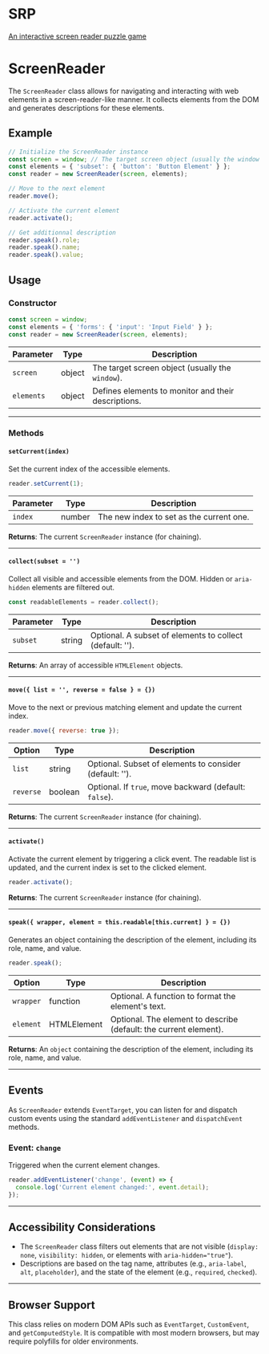 # SRP
[An interactive screen reader puzzle game](https://christopherabate.github.io/srp/)


# ScreenReader

The `ScreenReader` class allows for navigating and interacting with web elements in a screen-reader-like manner.
It collects elements from the DOM and generates descriptions for these elements.

## Example

```js
// Initialize the ScreenReader instance
const screen = window; // The target screen object (usually the window object or an iframe)
const elements = { 'subset': { 'button': 'Button Element' } };
const reader = new ScreenReader(screen, elements);

// Move to the next element
reader.move();

// Activate the current element
reader.activate();

// Get additionnal description
reader.speak().role;
reader.speak().name;
reader.speak().value;
```

## Usage

### Constructor

```js
const screen = window;
const elements = { 'forms': { 'input': 'Input Field' } };
const reader = new ScreenReader(screen, elements);
```

| Parameter | Type   | Description                                       |
| --------- | ------ | ------------------------------------------------- |
| `screen`  | object | The target screen object (usually the `window`).   |
| `elements`| object | Defines elements to monitor and their descriptions.|

---

### Methods

#### `setCurrent(index)`

Set the current index of the accessible elements.

```js
reader.setCurrent(1);
```

| Parameter | Type   | Description                             |
| --------- | ------ | --------------------------------------- |
| `index`   | number | The new index to set as the current one. |

**Returns**: The current `ScreenReader` instance (for chaining).

---

#### `collect(subset = '')`

Collect all visible and accessible elements from the DOM. Hidden or `aria-hidden` elements are filtered out.

```js
const readableElements = reader.collect();
```

| Parameter | Type   | Description                                             |
| --------- | ------ | ------------------------------------------------------- |
| `subset`  | string | Optional. A subset of elements to collect (default: ''). |

**Returns**: An array of accessible `HTMLElement` objects.

---

#### `move({ list = '', reverse = false } = {})`

Move to the next or previous matching element and update the current index.

```js
reader.move({ reverse: true });
```

| Option      | Type    | Description                                                |
| ----------- | ------- | ---------------------------------------------------------- |
| `list`      | string  | Optional. Subset of elements to consider (default: '').     |
| `reverse`   | boolean | Optional. If `true`, move backward (default: `false`).      |

**Returns**: The current `ScreenReader` instance (for chaining).

---

#### `activate()`

Activate the current element by triggering a click event. The readable list is updated, and the current index is set to the clicked element.

```js
reader.activate();
```

**Returns**: The current `ScreenReader` instance (for chaining).

---

#### `speak({ wrapper, element = this.readable[this.current] } = {})`

Generates an object containing the description of the element, including its role, name, and value.

```js
reader.speak();
```

| Option        | Type       | Description                                                                   |
| ------------- | ---------- | ----------------------------------------------------------------------------- |
| `wrapper`     | function   | Optional. A function to format the element's text.                             |
| `element`     | HTMLElement| Optional. The element to describe (default: the current element).              |

**Returns**: An `object` containing the description of the element, including its role, name, and value.

---

## Events

As `ScreenReader` extends `EventTarget`, you can listen for and dispatch custom events using the standard `addEventListener` and `dispatchEvent` methods.

### Event: `change`

Triggered when the current element changes.

```js
reader.addEventListener('change', (event) => {
  console.log('Current element changed:', event.detail);
});
```

---

## Accessibility Considerations

- The `ScreenReader` class filters out elements that are not visible (`display: none`, `visibility: hidden`, or elements with `aria-hidden="true"`).
- Descriptions are based on the tag name, attributes (e.g., `aria-label`, `alt`, `placeholder`), and the state of the element (e.g., `required`, `checked`).

---

## Browser Support

This class relies on modern DOM APIs such as `EventTarget`, `CustomEvent`, and `getComputedStyle`. It is compatible with most modern browsers, but may require polyfills for older environments.
